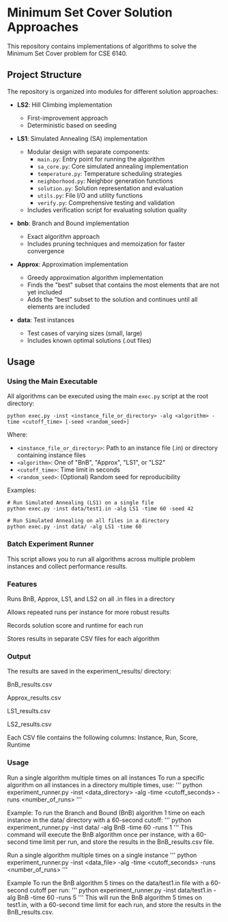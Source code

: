 # Minimum Set Cover Solution Approaches

This repository contains implementations of algorithms to solve the Minimum Set Cover problem for CSE 6140.

## Project Structure

The repository is organized into modules for different solution approaches:

- **LS2**: Hill Climbing implementation
  - First-improvement approach
  - Deterministic based on seeding

- **LS1**: Simulated Annealing (SA) implementation
  - Modular design with separate components:
    - `main.py`: Entry point for running the algorithm
    - `sa_core.py`: Core simulated annealing implementation
    - `temperature.py`: Temperature scheduling strategies
    - `neighborhood.py`: Neighbor generation functions
    - `solution.py`: Solution representation and evaluation
    - `utils.py`: File I/O and utility functions
    - `verify.py`: Comprehensive testing and validation
  - Includes verification script for evaluating solution quality

- **bnb**: Branch and Bound implementation
  - Exact algorithm approach
  - Includes pruning techniques and memoization for faster convergence
 
- **Approx**: Approximation implementation
  - Greedy approximation algorithm implementation
  - Finds the "best" subset that contains the most elements that are not yet included
  - Adds the "best" subset to the solution and continues until all elements are included 

- **data**: Test instances
  - Test cases of varying sizes (small, large)
  - Includes known optimal solutions (.out files)

## Usage

### Using the Main Executable

All algorithms can be executed using the main `exec.py` script at the root directory:

```
python exec.py -inst <instance_file_or_directory> -alg <algorithm> -time <cutoff_time> [-seed <random_seed>]
```

Where:
- `<instance_file_or_directory>`: Path to an instance file (.in) or directory containing instance files
- `<algorithm>`: One of "BnB", "Approx", "LS1", or "LS2"
- `<cutoff_time>`: Time limit in seconds
- `<random_seed>`: (Optional) Random seed for reproducibility

Examples:
```
# Run Simulated Annealing (LS1) on a single file
python exec.py -inst data/test1.in -alg LS1 -time 60 -seed 42

# Run Simulated Annealing on all files in a directory
python exec.py -inst data/ -alg LS1 -time 60
```

### Batch Experiment Runner
This script allows you to run all algorithms across multiple problem instances and collect performance results.

### Features
Runs BnB, Approx, LS1, and LS2 on all .in files in a directory

Allows repeated runs per instance for more robust results

Records solution score and runtime for each run

Stores results in separate CSV files for each algorithm

### Output
The results are saved in the experiment_results/ directory:

BnB_results.csv

Approx_results.csv

LS1_results.csv

LS2_results.csv

Each CSV file contains the following columns:
Instance, Run, Score, Runtime

### Usage

Run a single algorithm multiple times on all instances
To run a specific algorithm on all instances in a directory multiple times, use:
'''
python experiment_runner.py -inst <data_directory> -alg <algorithm> -time <cutoff_seconds> -runs <number_of_runs>
'''

Example:
To run the Branch and Bound (BnB) algorithm 1 time on each instance in the data/ directory with a 60-second cutoff:
'''
python experiment_runner.py -inst data/ -alg BnB -time 60 -runs 1
'''
This command will execute the BnB algorithm once per instance, with a 60-second time limit per run, and store the results in the BnB_results.csv file.

Run a single algorithm multiple times on a single instance
'''
python experiment_runner.py -inst <data_file> -alg <algorithm> -time <cutoff_seconds> -runs <number_of_runs>
'''

Example
To run the BnB algorithm 5 times on the data/test1.in file with a 60-second cutoff per run:
'''
python experiment_runner.py -inst data/test1.in -alg BnB -time 60 -runs 5
'''
This will run the BnB algorithm 5 times on test1.in, with a 60-second time limit for each run, and store the results in the BnB_results.csv.
